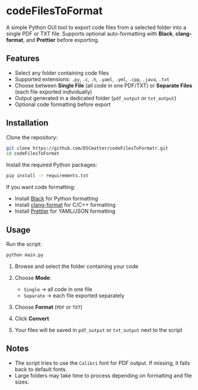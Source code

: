 # codeFilesToFormat

A simple Python GUI tool to export code files from a selected folder into a single PDF or TXT file. Supports optional auto-formatting with **Black**, **clang-format**, and **Prettier** before exporting.

## Features

* Select any folder containing code files
* Supported extensions: `.py`, `.c`, `.h`, `.yaml`, `.yml`, `.cpp`, `.java`, `.txt`
* Choose between **Single File** (all code in one PDF/TXT) or **Separate Files** (each file exported individually)
* Output generated in a dedicated folder (`pdf_output` or `txt_output`)
* Optional code formatting before export

## Installation

Clone the repository:

```bash
git clone https://github.com/DSCmatter/codeFilesToFormatr.git
cd codeFilesToFormat
```

Install the required Python packages:

```bash
pip install -r requirements.txt
```

If you want code formatting:

* Install [Black](https://black.readthedocs.io/en/stable/) for Python formatting
* Install [clang-format](https://clang.llvm.org/docs/ClangFormat.html) for C/C++ formatting
* Install [Prettier](https://prettier.io/) for YAML/JSON formatting

## Usage

Run the script:

```bash
python main.py
```

1. Browse and select the folder containing your code
2. Choose **Mode**:

   * `Single` → all code in one file
   * `Separate` → each file exported separately
3. Choose **Format** (`PDF` or `TXT`)
4. Click **Convert**
5. Your files will be saved in `pdf_output` or `txt_output` next to the script

## Notes

* The script tries to use the `Calibri` font for PDF output. If missing, it falls back to default fonts.
* Large folders may take time to process depending on formatting and file sizes.
